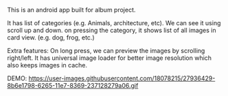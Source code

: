 This is an android app built for album project.

It has list of categories (e.g. Animals, architecture, etc). We can see it using scroll up and down.
on pressing the category, it shows list of all images in card view. (e.g. dog, frog, etc.)

Extra features:
On long press, we can preview the images by scrolling right/left.
It has universal image loader for better image resolution which also keeps images in cache.

DEMO:
https://user-images.githubusercontent.com/18078215/27936429-8b6e1798-6265-11e7-8369-237128279a06.gif
